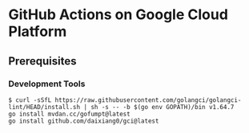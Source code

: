 # GitHub Actions on Google Cloud Platform

## Prerequisites

### Development Tools

```shell
$ curl -sSfL https://raw.githubusercontent.com/golangci/golangci-lint/HEAD/install.sh | sh -s -- -b $(go env GOPATH)/bin v1.64.7
go install mvdan.cc/gofumpt@latest
go install github.com/daixiang0/gci@latest
```
